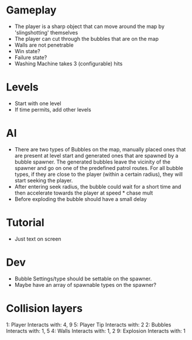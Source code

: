 # Gameplay
- The player is a sharp object that can move around the map by 'slingshotting' themselves
- The player can cut through the bubbles that are on the map
- Walls are not penetrable
- Win state?
- Failure state?
- Washing Machine takes 3 (configurable) hits

# Levels
- Start with one level
- If time permits, add other levels

# AI
- There are two types of Bubbles on the map, manually placed ones that are present at level start and generated ones that are spawned by a bubble spawner. The generated bubbles leave the vicinity of the spawner and go on one of the predefined patrol routes. For all bubble types, if they are close to the player (within a certain radius), they will start seeking the player.
- After entering seek radius, the bubble could wait for a short time and then accelerate towards the player at speed * chase mult
- Before exploding the bubble should have a small delay

# Tutorial
- Just text on screen

# Dev
- Bubble Settings/type should be settable on the spawner.
- Maybe have an array of spawnable types on the spawner?

# Collision layers
1: Player
  Interacts with: 4, 9
5: Player Tip
  Interacts with: 2
2: Bubbles
  Interacts with: 1, 5
4: Walls
  Interacts with: 1, 2
9: Explosion
  Interacts with: 1
